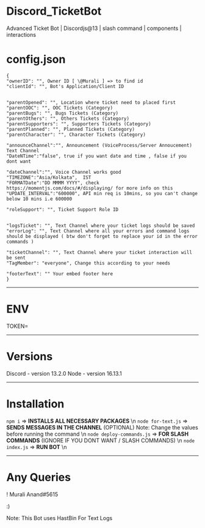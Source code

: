 # Discord_TicketBot
Advanced Ticket Bot | Discordjs@13 | slash command | components | interactions

# config.json

    {
    "ownerID": "", Owner ID [ \@Murali ] => to find id 
    "clientId": "", Bot's Application/Client ID


    "parentOpened": "", Location where ticket need to placed first 
    "parentOOC": "", OOC Tickets (Category)
    "parentBugs": "", Bugs Tickets (Category)
    "parentOthers": "", Others Tickets (Category)
    "parentSupporters": "", Supporters Tickets (Category)
    "parentPlanned": "", Planned Tickets (Category)
    "parentCharacter": "", Character Tickets (Category)

    "announceChannel":"", Announcement (VoiceProcess/Server Annoucement) Text Channel
    "DateNTime":"false", true if you want date and time , false if you dont want
    
    "dateChannel":"", Voice Channel works good
    "TIMEZONE":"Asia/Kolkata",  IST
    "FORMATDate":"DD MMMM YYYY", check https://momentjs.com/docs/#/displaying/ for more info on this
    "UPDATE_INTERVAL":"600000", API min req is 10mins, so you can't change below 10 mins i.e 600000

    "roleSupport": "", Ticket Support Role ID


    "logsTicket": "", Text Channel where your ticket logs should be saved
    "errorLog": "", Text Channel where all your errors and command logs should be displayed ( btw don't forget to replace your id in the error commands )
    
    "ticketChannel": "", Text Channel where your ticket interaction will be sent
    "TagMember": "everyone", Change this according to your needs

    "footerText": "" Your embed footer here
    }


---------------------------------------------

# ENV
TOKEN= <your beautiful discord bot>

---------------------------------------------

# Versions 

Discord - version 13.2.0
Node - version 16.13.1

---------------------------------------------

# Installation 

`npm i` => **INSTALLS ALL NECESSARY PACKAGES** \n
`node for-text.js` => **SENDS MESSAGES IN THE CHANNEL** (OPTIONAL) Note: Change the values before running the command \n
`node deploy-commands.js` =>  **FOR SLASH COMMANDS** (IGNORE IF YOU DONT WANT / SLASH COMMANDS) \n
`node index.js` => **RUN BOT** \n

---------------------------------------------

# Any Queries 

! Murali Anand#5615

:)

Note: This Bot uses HastBin For Text Logs
